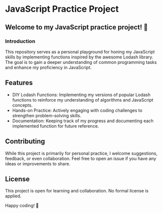 # JavaScript Practice Project
## Welcome to my JavaScript practice project! 🚀

### Introduction
This repository serves as a personal playground for honing my JavaScript skills by implementing functions inspired by the awesome Lodash library. The goal is to gain a deeper understanding of common programming tasks and enhance my proficiency in JavaScript.

## Features
- DIY Lodash Functions: Implementing my versions of popular Lodash functions to reinforce my understanding of algorithms and JavaScript concepts.
- Hands-on Practice: Actively engaging with coding challenges to strengthen problem-solving skills.
- Documentation: Keeping track of my progress and documenting each implemented function for future reference.

## Contributing
While this project is primarily for personal practice, I welcome suggestions, feedback, or even collaboration. Feel free to open an issue if you have any ideas or improvements to share.

## License
This project is open for learning and collaboration. No formal license is applied.

Happy coding! 🚀
